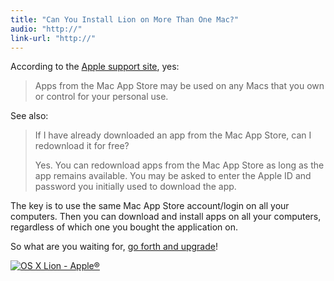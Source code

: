 ```yaml
---
title: "Can You Install Lion on More Than One Mac?"
audio: "http://"
link-url: "http://"
---
```

<p>According to the <a href="http://support.apple.com/kb/HT4461">Apple support site</a>, yes:</p>
<blockquote><p>Apps from the Mac App Store may be used on any Macs that you own or control for your personal use.</p></blockquote>
<p>See also:</p>
<blockquote><p>If I have already downloaded an app from the Mac App Store, can I redownload it for free?</p>
<p>Yes. You can redownload apps from the Mac App Store as long as the app remains available. You may be asked to enter the Apple ID and password you initially used to download the app.</p></blockquote>
<p>The key is to use the same Mac App Store account/login on all your computers. Then you can download and install apps on all your computers, regardless of which one you bought the application on.</p>
<p>So what are you waiting for, <a href="http://click.linksynergy.com/fs-bin/stat?id=6PFrOqNV4B8&offerid=146261&type=3&subid=0&tmpid=1826&RD_PARM1=http%253A%252F%252Fitunes.apple.com%252Fca%252Fapp%252Fos-x-lion%252Fid444303913%253Fmt%253D12%2526uo%253D4%2526partnerId%253D30">go forth and upgrade</a>!</p>
<p><a href="http://click.linksynergy.com/fs-bin/stat?id=6PFrOqNV4B8&offerid=146261&type=3&subid=0&tmpid=1826&RD_PARM1=http%253A%252F%252Fitunes.apple.com%252Fca%252Fapp%252Fos-x-lion%252Fid444303913%253Fmt%253D12%2526uo%253D4%2526partnerId%253D30" target="itunes_store"><img src="http://ax.phobos.apple.com.edgesuite.net/images/web/linkmaker/badge_macappstore-lrg.gif" alt="OS X Lion - Apple®" style="border: 0;"/></a></p>
